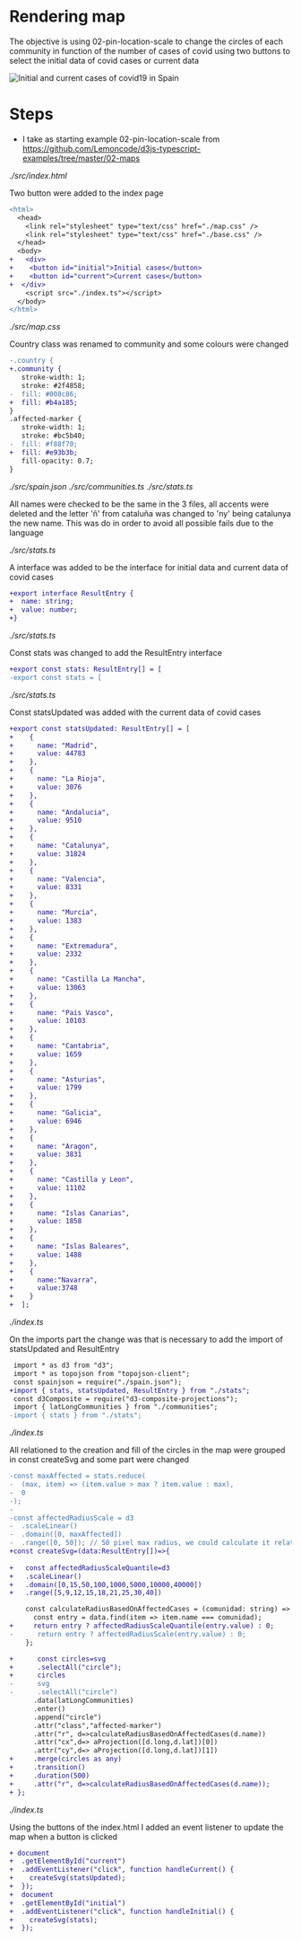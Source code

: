 # Rendering map
The objective is using 02-pin-location-scale to change the circles of each community in function of the number of cases of covid using two buttons to select the initial data of covid cases or current data

![Initial and current cases of covid19 in Spain](./content/Mandatory.gif)


# Steps

- I take as starting example 02-pin-location-scale from https://github.com/Lemoncode/d3js-typescript-examples/tree/master/02-maps 

_./src/index.html_

Two button were added to the index page

```diff
<html>
  <head>
    <link rel="stylesheet" type="text/css" href="./map.css" />
    <link rel="stylesheet" type="text/css" href="./base.css" />
  </head>
  <body>
+   <div>
+    <button id="initial">Initial cases</button>
+    <button id="current">Current cases</button>
+  </div>
    <script src="./index.ts"></script>
  </body>
</html>
```


_./src/map.css_

Country class was renamed to community and some colours were changed

```diff
-.country {
+.community {
   stroke-width: 1;
   stroke: #2f4858;
-  fill: #008c86;
+  fill: #b4a185;
}
.affected-marker {
   stroke-width: 1;
   stroke: #bc5b40;
-  fill: #f88f70;
+  fill: #e93b3b;
   fill-opacity: 0.7;
}
```
_./src/spain.json_
_./src/communities.ts_
_./src/stats.ts_

All names were checked to be the same in the 3 files, all accents were deleted and the letter 'ñ' from cataluña was changed to 'ny' being catalunya the new name. This was do in order to avoid all possible fails due to the language

_./src/stats.ts_

A interface was added to be the interface for initial data and current data of covid cases
```diff
+export interface ResultEntry {
+  name: string;
+  value: number;
+}
```
_./src/stats.ts_

Const stats was changed to add the ResultEntry interface
```diff
+export const stats: ResultEntry[] = [
-export const stats = [
```
_./src/stats.ts_

Const statsUpdated was added with the current data of covid cases
```diff
+export const statsUpdated: ResultEntry[] = [
+    {
+      name: "Madrid",
+      value: 44783
+    },
+    {
+      name: "La Rioja",
+      value: 3076
+    },
+    {
+      name: "Andalucia",
+      value: 9510
+    },
+    {
+      name: "Catalunya",
+      value: 31824
+    },
+    {
+      name: "Valencia",
+      value: 8331
+    },
+    {
+      name: "Murcia",
+      value: 1383
+    },
+    {
+      name: "Extremadura",
+      value: 2332
+    },
+    {
+      name: "Castilla La Mancha",
+      value: 13063
+    },
+    {
+      name: "Pais Vasco",
+      value: 10103
+    },
+    {
+      name: "Cantabria",
+      value: 1659
+    },
+    {
+      name: "Asturias",
+      value: 1799
+    },
+    {
+      name: "Galicia",
+      value: 6946
+    },
+    {
+      name: "Aragon",
+      value: 3831
+    },
+    {
+      name: "Castilla y Leon",
+      value: 11102
+    },
+    {
+      name: "Islas Canarias",
+      value: 1858
+    },
+    {
+      name: "Islas Baleares",
+      value: 1488
+    },
+    {
+      name:"Navarra",
+      value:3748
+    }
+  ];
```

_./index.ts_

On the imports part the change was that is necessary to add the import of statsUpdated and ResultEntry
```diff
 import * as d3 from "d3";
 import * as topojson from "topojson-client";
 const spainjson = require("./spain.json");
+import { stats, statsUpdated, ResultEntry } from "./stats";
 const d3Composite = require("d3-composite-projections");
 import { latLongCommunities } from "./communities";
-import { stats } from "./stats";
```

_./index.ts_

All relationed to the creation and fill of the circles in the map were grouped in const createSvg and some part were changed
```diff
-const maxAffected = stats.reduce(
-  (max, item) => (item.value > max ? item.value : max),
-  0
-);
-
-const affectedRadiusScale = d3
-  .scaleLinear()
-  .domain([0, maxAffected])
-  .range([0, 50]); // 50 pixel max radius, we could calculate it relative to width and height
+const createSvg=(data:ResultEntry[])=>{
   
+   const affectedRadiusScaleQuantile=d3
+   .scaleLinear()
+   .domain([0,15,50,100,1000,5000,10000,40000])
+   .range([5,9,12,15,18,21,25,30,40])

    const calculateRadiusBasedOnAffectedCases = (comunidad: string) => {
      const entry = data.find(item => item.name === comunidad);
+     return entry ? affectedRadiusScaleQuantile(entry.value) : 0;    
-      return entry ? affectedRadiusScale(entry.value) : 0;
    };

+      const circles=svg
+      .selectAll("circle");
+      circles
-      svg
-      .selectAll("circle")
      .data(latLongCommunities)
      .enter()
      .append("circle")
      .attr("class","affected-marker")
      .attr("r", d=>calculateRadiusBasedOnAffectedCases(d.name))
      .attr("cx",d=> aProjection([d.long,d.lat])[0])
      .attr("cy",d=> aProjection([d.long,d.lat])[1])
+     .merge(circles as any)
+     .transition()
+     .duration(500)
+     .attr("r", d=>calculateRadiusBasedOnAffectedCases(d.name));
+ };
```
_./index.ts_

Using the buttons of the index.html I added an event listener to update the map when a button is clicked
```diff
+ document
+  .getElementById("current")
+  .addEventListener("click", function handleCurrent() {
+    createSvg(statsUpdated);
+  });
+  document
+  .getElementById("initial")
+  .addEventListener("click", function handleInitial() {
+    createSvg(stats);
+  });
```

